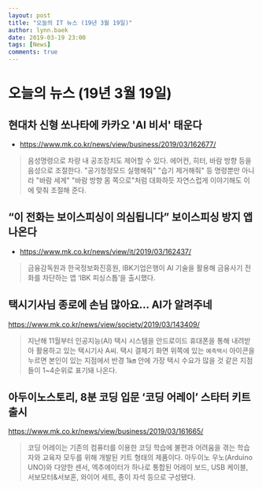 ```yaml
---
layout: post
title: "오늘의 IT 뉴스 (19년 3월 19일)"
author: lynn.baek
date: 2019-03-19 23:00
tags: [News]
comments: true
---
```



# 오늘의 뉴스 (19년 3월 19일)



## 현대차 신형 쏘나타에 카카오 'AI 비서' 태운다

* https://www.mk.co.kr/news/view/business/2019/03/162677/

> 음성명령으로 차량 내 공조장치도 제어할 수 있다. 에어컨, 히터, 바람 방향 등을 음성으로 조절한다. "공기청정모드 실행해줘" "습기 제거해줘" 등 명령뿐만 아니라 "바람 세게" "바람 방향 몸 쪽으로"처럼 대화하듯 자연스럽게 이야기해도 이에 맞춰 조절해 준다.



## “이 전화는 보이스피싱이 의심됩니다” 보이스피싱 방지 앱 나온다

* https://www.mk.co.kr/news/view/it/2019/03/162437/

> 금융감독원과 한국정보화진흥원, IBK기업은행이 AI 기술을 활용해 금융사기 전화를 차단하는 앱 ‘IBK 피싱스톱’을 출시했다.



## 택시기사님 종로에 손님 많아요… AI가 알려주네

https://www.mk.co.kr/news/view/society/2019/03/143409/

> 지난해 11월부터 인공지능(AI) 택시 시스템을 안드로이드 휴대폰을 통해 내려받아 활용하고 있는 택시기사 A씨. 택시 결제기 화면 위쪽에 있는 `예측택시` 아이콘을 누르면 본인이 있는 지점에서 반경 1㎞ 안에 가장 택시 수요가 많을 것 같은 지점들이 1~4순위로 표기돼 나온다.



## 아두이노스토리, 8분 코딩 입문 ‘코딩 어레이’ 스타터 키트 출시

https://www.mk.co.kr/news/view/business/2019/03/161665/

> 코딩 어레이는 기존의 컴퓨터를 이용한 코딩 학습에 불편과 어려움을 겪는 학습자와 교육자 모두를 위해 개발된 키트 형태의 제품이다. 아두이노 우노(Arduino UNO)와 다양한 센서, 엑추에이터가 하나로 통합된 어레이 보드, USB 케이블, 서보모터&서보혼, 와이어 세트, 종이 자석 등으로 구성됐다.
